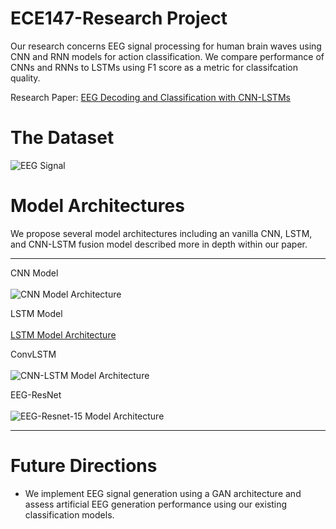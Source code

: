 # ECE147-Research Project

Our research concerns EEG signal processing for human brain waves using CNN and RNN models for action classification. 
We compare performance of CNNs and RNNs to LSTMs using F1 score as a metric for classifcation quality.

Research Paper: [EEG Decoding and Classification with CNN-LSTMs](https://docs.google.com/document/d/1aJmhZyo0kQp_02A5t0qFZwQKrVn9tUkNpD6fcJEKmU8/edit?usp=sharing)

# The Dataset

![EEG Signal](./Gallery/EEG.png)

# Model Architectures

We propose several model architectures including an vanilla CNN, LSTM, and CNN-LSTM fusion model described more in depth within our paper. 

<hr>

CNN Model<br><br>
![CNN Model Architecture](./Gallery/CNN_architecture.png)

LSTM Model<br><br>
[LSTM Model Architecture](./Gallery/LSTM_architecture.png)

ConvLSTM<br><br>
![CNN-LSTM Model Architecture](./Gallery/LSTM_architecture.png)

EEG-ResNet<br><br>
![EEG-Resnet-15 Model Architecture](./Gallery/Resnet-15_architecture.png)

<hr>

# Future Directions

* We implement EEG signal generation using a GAN architecture and assess artificial EEG generation performance using our existing classification models. 
